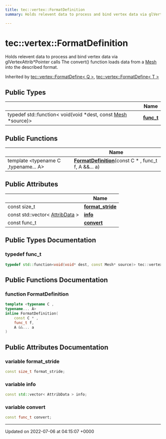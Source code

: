 ```yaml
---
title: tec::vertex::FormatDefinition
summary: Holds relevent data to process and bind vertex data via glVertexAttrib*Pointer calls The convert() function loads data from a Mesh into the described format. 

---
```


# tec::vertex::FormatDefinition



Holds relevent data to process and bind vertex data via glVertexAttrib*Pointer calls The convert() function loads data from a [Mesh](/engine/Classes/structtec_1_1_mesh/) into the described format. 

Inherited by [tec::vertex::FormatDefine< Q >](/engine/Classes/structtec_1_1vertex_1_1_format_define/), [tec::vertex::FormatDefine< T >](/engine/Classes/structtec_1_1vertex_1_1_format_define/)

## Public Types

|                | Name           |
| -------------- | -------------- |
| typedef std::function< void(void *dest, const [Mesh](/engine/Classes/structtec_1_1_mesh/) *source)> | **[func_t](/engine/Classes/structtec_1_1vertex_1_1_format_definition/#typedef-func-t)**  |

## Public Functions

|                | Name           |
| -------------- | -------------- |
| template <typename C ,typename... A\> <br>| **[FormatDefinition](/engine/Classes/structtec_1_1vertex_1_1_format_definition/#function-formatdefinition)**(const C * , func_t f, A &&... a) |

## Public Attributes

|                | Name           |
| -------------- | -------------- |
| const size_t | **[format_stride](/engine/Classes/structtec_1_1vertex_1_1_format_definition/#variable-format-stride)**  |
| const std::vector< [AttribData](/engine/Classes/structtec_1_1vertex_1_1_attrib_data/) > | **[info](/engine/Classes/structtec_1_1vertex_1_1_format_definition/#variable-info)**  |
| const func_t | **[convert](/engine/Classes/structtec_1_1vertex_1_1_format_definition/#variable-convert)**  |

## Public Types Documentation

### typedef func_t

```cpp
typedef std::function<void(void* dest, const Mesh* source)> tec::vertex::FormatDefinition::func_t;
```


## Public Functions Documentation

### function FormatDefinition

```cpp
template <typename C ,
typename... A>
inline FormatDefinition(
    const C * ,
    func_t f,
    A &&... a
)
```


## Public Attributes Documentation

### variable format_stride

```cpp
const size_t format_stride;
```


### variable info

```cpp
const std::vector< AttribData > info;
```


### variable convert

```cpp
const func_t convert;
```


-------------------------------

Updated on 2022-07-06 at 04:15:07 +0000